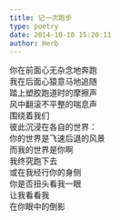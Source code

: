 ```yaml
---  
title: 记一次跑步  
type: poetry  
date: 2014-10-10 15:20:11  
author: Herb    
---  
```

你在前面心无杂念地奔跑  
我在后面心猿意马地追随    
踏上塑胶跑道时的摩擦声  
风中翻滚不平整的喘息声  
围绕着我们    
彼此沉浸在各自的世界：  
你的世界是飞速后退的风景  
而我的世界是你啊    
我终究跑下去  
或在我经行你的身侧  
你是否扭头看我一眼  
让我看看我  
在你眼中的倒影